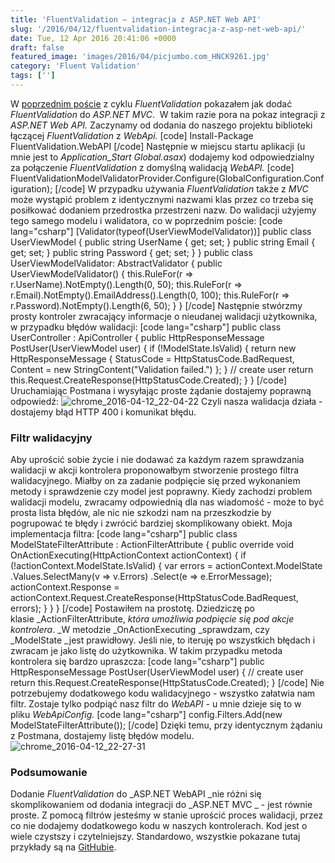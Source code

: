 ```yaml
---
title: 'FluentValidation – integracja z ASP.NET Web API'
slug: '/2016/04/12/fluentvalidation-integracja-z-asp-net-web-api/'
date: Tue, 12 Apr 2016 20:41:06 +0000
draft: false
featured_image: 'images/2016/04/picjumbo.com_HNCK9261.jpg'
category: 'Fluent Validation'
tags: ['']
---
```


W [poprzednim poście](http://radblog.pl/pl/2016/03/13/fluentvalidation-integracja-z-asp-net-mvc/) z cyklu _FluentValidation_ pokazałem jak dodać _FluentValidation_ do _ASP.NET MVC_.  W takim razie pora na pokaz integracji z _ASP.NET Web API._ Zaczynamy od dodania do naszego projektu biblioteki łączącej _FluentValidation_ z _WebApi._ \[code\] Install-Package FluentValidation.WebAPI \[/code\] Następnie w miejscu startu aplikacji (u mnie jest to _Application\_Start_ _Global.asax_) dodajemy kod odpowiedzialny za połączenie _FluentValidation_ z domyślną walidacją _WebAPI._ \[code\] FluentValidationModelValidatorProvider.Configure(GlobalConfiguration.Configuration); \[/code\] W przypadku używania _FluentValidation_ także z _MVC_ może wystąpić problem z identycznymi nazwami klas przez co trzeba się posiłkować dodaniem przedrostka przestrzeni nazw. Do walidacji użyjemy tego samego modelu i walidatora, co w poprzednim poście: \[code lang="csharp"\] \[Validator(typeof(UserViewModelValidator))\] public class UserViewModel { public string UserName { get; set; } public string Email { get; set; } public string Password { get; set; } } public class UserViewModelValidator: AbstractValidator<UserViewModel> { public UserViewModelValidator() { this.RuleFor(r => r.UserName).NotEmpty().Length(0, 50); this.RuleFor(r => r.Email).NotEmpty().EmailAddress().Length(0, 100); this.RuleFor(r => r.Password).NotEmpty().Length(6, 50); } } \[/code\] Następnie stwórzmy prosty kontroler zwracający informacje o nieudanej walidacji użytkownika, w przypadku błędów walidacji: \[code lang="csharp"\] public class UserController : ApiController { public HttpResponseMessage PostUser(UserViewModel user) { if (!ModelState.IsValid) { return new HttpResponseMessage { StatusCode = HttpStatusCode.BadRequest, Content = new StringContent("Validation failed.") }; } // create user return this.Request.CreateResponse(HttpStatusCode.Created); } } \[/code\] Uruchamiając Postmana i wysyłając proste żądanie dostajemy poprawną odpowiedź: ![chrome_2016-04-12_22-04-22](http://radblog.pl/wp-content/uploads/2016/04/chrome_2016-04-12_22-04-22.png) Czyli nasza walidacja działa - dostajemy błąd HTTP 400 i komunikat błędu.

### Filtr walidacyjny

Aby uprościć sobie życie i nie dodawać za każdym razem sprawdzania walidacji w akcji kontrolera proponowałbym stworzenie prostego filtra walidacyjnego. Miałby on za zadanie podpięcie się przed wykonaniem metody i sprawdzenie czy model jest poprawny. Kiedy zachodzi problem walidacji modelu, zwracamy odpowiednią dla nas wiadomość - może to być prosta lista błędów, ale nic nie szkodzi nam na przeszkodzie by pogrupować te błędy i zwrócić bardziej skomplikowany obiekt. Moja implementacja filtra: \[code lang="csharp"\] public class ModelStateFilterAttribute : ActionFilterAttribute { public override void OnActionExecuting(HttpActionContext actionContext) { if (!actionContext.ModelState.IsValid) { var errors = actionContext.ModelState .Values.SelectMany(v => v.Errors) .Select(e => e.ErrorMessage); actionContext.Response = actionContext.Request.CreateResponse(HttpStatusCode.BadRequest, errors); } } } \[/code\] Postawiłem na prostotę. Dziedziczę po klasie _ActionFilterAttribute, _która umożliwia podpięcie się pod akcje kontrolera_. _W metodzie _OnActionExecuting _sprawdzam, czy _ModelState _jest prawidłowy. Jeśli nie, to iteruję po wszystkich błędach i zwracam je jako listę do użytkownika. W takim przypadku metoda kontrolera się bardzo upraszcza: \[code lang="csharp"\] public HttpResponseMessage PostUser(UserViewModel user) { // create user return this.Request.CreateResponse(HttpStatusCode.Created); } \[/code\] Nie potrzebujemy dodatkowego kodu walidacyjnego - wszystko załatwia nam filtr. Zostaje tylko podpiąć nasz filtr do _WebAPI_ - u mnie dzieje się to w pliku _WebApiConfig._ \[code lang="csharp"\] config.Filters.Add(new ModelStateFilterAttribute()); \[/code\] Dzięki temu, przy identycznym żądaniu z Postmana, dostajemy listę błędów modelu. ![chrome_2016-04-12_22-27-31](http://radblog.pl/wp-content/uploads/2016/04/chrome_2016-04-12_22-27-31.png)

### Podsumowanie

Dodanie _FluentValidation_ do _ASP.NET WebAPI _nie różni się skomplikowaniem od dodania integracji do _ASP.NET MVC _ - jest równie proste. Z pomocą filtrów jesteśmy w stanie uprościć proces walidacji, przez co nie dodajemy dodatkowego kodu w naszych kontrolerach. Kod jest o wiele czystszy i czytelniejszy. Standardowo, wszystkie pokazane tutaj przykłady są na [GitHubie](https://github.com/rmaziarka/FluentValidation.Examples).